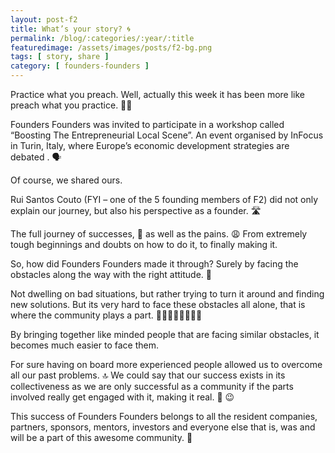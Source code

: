 ```yaml
---
layout: post-f2
title: What’s your story? 🌀
permalink: /blog/:categories/:year/:title
featuredimage: /assets/images/posts/f2-bg.png
tags: [ story, share ]
category: [ founders-founders ]
---
```


Practice what you preach. Well, actually this week it has been more like preach what you practice. 👨‍🏫

Founders Founders was invited to participate in a workshop called “Boosting The Entrepreneurial Local Scene”. An event organised by InFocus in Turin, Italy, where Europe’s economic development strategies are debated . 🗣

Of course, we shared ours.

Rui Santos Couto (FYI – one of the 5 founding members of F2) did not only explain our journey, but also his perspective as a founder. 🛣

The full journey of successes, 🙌  as well as the pains. 😩  From extremely tough beginnings and doubts on how to do it, to finally making it.

So, how did Founders Founders made it through? Surely by facing the obstacles along the way with the right attitude. 💪

Not dwelling on bad situations, but rather trying to turn it around and finding new solutions. But its very hard to face these obstacles all alone, that is where the community plays a part. 👨‍👨‍👦‍👦👩‍👩‍👦‍👦

By bringing together like minded people that are facing similar obstacles, it becomes much easier to face them.

For sure having on board more experienced people allowed us to overcome all our past problems. 🔝  We could say that our success exists in its collectiveness as we are only successful as a community if the parts involved really get engaged with it, making it real. 🔗 😉

This success of Founders Founders belongs to all the resident companies, partners, sponsors, mentors, investors and everyone else that is, was and will be a part of this awesome community. 🙏